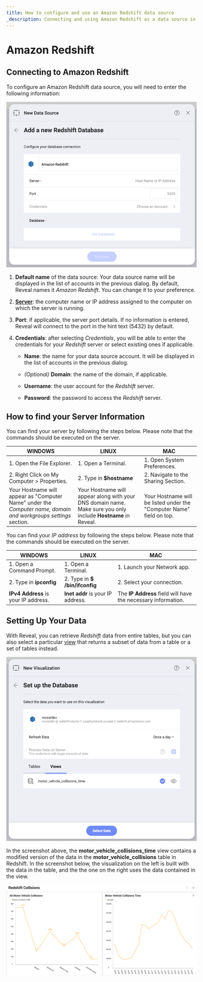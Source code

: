 ```yaml
---
title: How to configure and use an Amazon Redshift data source
_description: Connecting and using Amazon Redshift as a data source in Slingshot.
---
```


# Amazon Redshift

## Connecting to Amazon Redshift
To configure an Amazon Redshift data source, you will need to enter the following information:

<img src="images/enter-amazon-redshift-server-details.png" alt="Configure Redshift Server details" class="responsive-img"/>

1.  **Default name** of the data source: Your data source name will be displayed in the list of accounts in the previous dialog. By default, Reveal names it *Amazon Redshift*. You can change it to your preference. 

2.  [**Server**](#how-to-find-server): the computer name or IP address assigned to the computer on which the server is running.

3.  **Port**: if applicable, the server port details. If no information is entered, Reveal will connect to the port in the hint text (5432) by default.

4.  **Credentials**: after selecting *Credentials*, you will be able to
    enter the credentials for your *Redshift* server or select existing
    ones if applicable.

      - **Name**: the name for your data source account. It will be
        displayed in the list of accounts in the previous dialog.

      - *(Optional)* **Domain**: the name of the domain, if applicable.

      - **Username**: the user account for the *Redshift* server.

      - **Password**: the password to access the *Redshift* server.


<a name='how-to-find-server'></a>
## How to find your Server Information

You can find your server by following the steps below. Please note that
the commands should be executed on the server.

| WINDOWS                                                                                                         | LINUX                                                                                                         | MAC                                                                  |
| --------------------------------------------------------------------------------------------------------------- | ------------------------------------------------------------------------------------------------------------- | -------------------------------------------------------------------- |
| 1\. Open the File Explorer.                                                                                     | 1\. Open a Terminal.                                                                                          | 1\. Open System Preferences.                                         |
| 2\. Right Click on My Computer \> Properties.                                                                   | 2\. Type in **$hostname**                                                                                     | 2\. Navigate to the Sharing Section.                                 |
| Your Hostname will appear as "Computer Name" under the *Computer name, domain and workgroups settings* section. | Your Hostname will appear along with your DNS domain name. Make sure you only include **Hostname** in Reveal. | Your Hostname will be listed under the "Computer Name" field on top. |

You can find your *IP address* by following the steps below. Please note
that the commands should be executed on the server.

| WINDOWS                              | LINUX                             | MAC                                                           |
| ------------------------------------ | --------------------------------- | ------------------------------------------------------------- |
| 1\. Open a Command Prompt.           | 1\. Open a Terminal.              | 1\. Launch your Network app.                                  |
| 2\. Type in **ipconfig**             | 2\. Type in **$ /bin/ifconfig**   | 2\. Select your connection.                                   |
| **IPv4 Address** is your IP address. | **Inet addr** is your IP address. | The **IP Address** field will have the necessary information. |

## Setting Up Your Data

With Reveal, you can retrieve *Redshift* data from entire tables, but you can also select a particular
[view](https://docs.aws.amazon.com/redshift/latest/dg/r_CREATE_VIEW.html) that returns a subset of data from a table or a set of tables instead.

<img src="images/amazon-redshift-views.png" alt="Redshift views dialog" class="responsive-img"/>

In the screenshot above, the **motor_vehicle_collisions_time** view contains a modified version of the data in the **motor_vehicle_collisions** table in Redshift. 
In the screenshot below, the visualization on the left is built with the data in the table, and the the one on the right uses the data contained in the view.  

<img src="images/collisions-time-redshift-view-sample.png" alt="Sample dashboard using Redshift tables and view data" class="responsive-img"/>

